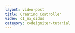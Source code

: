 ```yaml
---
layout: video-post
title: Creating Controller
video: cI_na_oidus
category: codeigniter-tutorial
---
```

